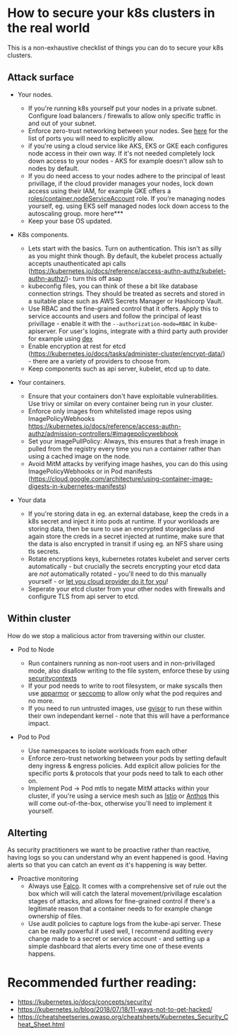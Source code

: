 # How to secure your k8s clusters in the real world

This is a non-exhaustive checklist of things you can do to secure your k8s clusters.

## Attack surface
* Your nodes. 
    * If you're running k8s yourself put your nodes in a private subnet. Configure load balancers / firewalls to allow only specific traffic in and out of your subnet.
    * Enforce zero-trust networking between your nodes. See [here](https://kubernetes.io/docs/reference/ports-and-protocols/) for the list of ports you will need to explicitly allow.
    * if you're using a cloud service like AKS, EKS or GKE each configures node access in their own way. If it's not needed completely lock down access to your nodes - AKS for example doesn't allow ssh to nodes by default.
    * If you do need access to your nodes adhere to the principal of least privillage, if the cloud provider manages your nodes, lock down access using their IAM, for example GKE offers a [roles/container.nodeServiceAccount](https://cloud.google.com/kubernetes-engine/docs/how-to/iam#predefined) role. If you're managing nodes yourself, eg. using EKS self managed nodes lock down access to the autoscaling group. more here***
    * Keep your base OS updated.

* K8s components. 
    * Lets start with the basics. Turn on authentication. This isn't as silly as you might think though. By default, the kubelet process actually accepts unauthenticated api calls (https://kubernetes.io/docs/reference/access-authn-authz/kubelet-authn-authz/)- turn this off asap
    * kubeconfig files, you can think of these a bit like database connection strings. They should be treated as secrets and stored in a suitable place such as AWS Secrets Manager or Hashicorp Vault.
    * Use RBAC and the fine-grained control that it offers. Apply this to service accounts and users and follow the principal of least privillage - enable it with the `--authorization-mode=RBAC` in kube-apiserver. For user's logins, integrate with a third party auth provider for example using [dex](https://dexidp.io/docs/kubernetes/)
    * Enable encryption at rest for etcd (https://kubernetes.io/docs/tasks/administer-cluster/encrypt-data/) - there are a variety of providers to choose from.
    * Keep components such as api server, kubelet, etcd up to date.

* Your containers.
    * Ensure that your containers don't have exploitable vulnerabilities. Use trivy or similar on every container being run in your cluster.
    * Enforce only images from whitelisted image repos using ImagePolicyWebhooks https://kubernetes.io/docs/reference/access-authn-authz/admission-controllers/#imagepolicywebhook
    * Set your imagePullPolicy: Always, this ensures that a fresh image in pulled from the registry every time you run a container rather than using a cached image on the node.
    * Avoid MitM attacks by verifying image hashes, you can do this using ImagePolicyWebhooks or in Pod manifests (https://cloud.google.com/architecture/using-container-image-digests-in-kubernetes-manifests)

* Your data
    * If you're storing data in eg. an external database, keep the creds in a k8s secret and inject it into pods at runtime. If your workloads are storing data, then be sure to use an encrypted storageclass and again store the creds in a secret injected at runtime, make sure that the data is also encrypted in transit if using eg. an NFS share using tls secrets.
    * Rotate encryptions keys, kubernetes rotates kubelet and server certs automatically - but crucially the secrets encrypting your etcd data are *not* automatically rotated - you'll need to do this manually yourself - or [let you cloud provider do it for you](https://learn.microsoft.com/en-us/azure/aks/use-kms-etcd-encryption)!
    * Seperate your etcd cluster from your other nodes with firewalls and configure TLS from api server to etcd.

## Within cluster
How do we stop a malicious actor from traversing within our cluster.
* Pod to Node
    * Run containers running as non-root users and in non-privillaged mode, also disallow writing to the file system, enforce these by using [securitycontexts](https://kubernetes.io/docs/tasks/configure-pod-container/security-context/)
    * If your pod needs to write to root filesystem, or make syscalls then use [apparmor](https://gitlab.com/apparmor/apparmor/-/wikis/Documentation) or [seccomp](https://kubernetes.io/docs/tutorials/security/seccomp/) to allow only what the pod requires and no more.
    * If you need to run untrusted images, use [gvisor](https://gvisor.dev/docs/) to run these within their own independant kernel - note that this will have a performance impact.

* Pod to Pod
    * Use namespaces to isolate workloads from each other
    * Enforce zero-trust networking between your pods by setting default deny ingress & engress policies. Add explicit allow policies for the specific ports & protocols that your pods need to talk to each other on.
    * Implement Pod -> Pod mtls to negate MitM attacks within your cluster, if you're using a service mesh such as [Istio](https://istio.io/latest/docs/tasks/security/authentication/mtls-migration/) or [Anthos](https://cloud.google.com/service-mesh/docs/by-example/mtls) this will come out-of-the-box, otherwise you'll need to implement it yourself.

## Alterting
As security practitioners we want to be proactive rather than reactive, having logs so you can understand why an event happened is good. Having alerts so that you can catch an event *as* it's happening is way better.
* Proactive monitoring
    * Always use [Falco](https://falco.org/). It comes with a comprehensive set of rule out the box which will will catch the lateral movement/privillage escalation stages of attacks, and allows for fine-grained control if there's a legitimate reason that a container needs to for example change ownership of files.
    * Use audit policies to capture logs from the kube-api server. These can be really powerful if used well, I recommend auditing every change made to a secret or service account - and setting up a simple dashboard that alerts every time one of these events happens.

# Recommended further reading:
* https://kubernetes.io/docs/concepts/security/
* https://kubernetes.io/blog/2018/07/18/11-ways-not-to-get-hacked/
* https://cheatsheetseries.owasp.org/cheatsheets/Kubernetes_Security_Cheat_Sheet.html
